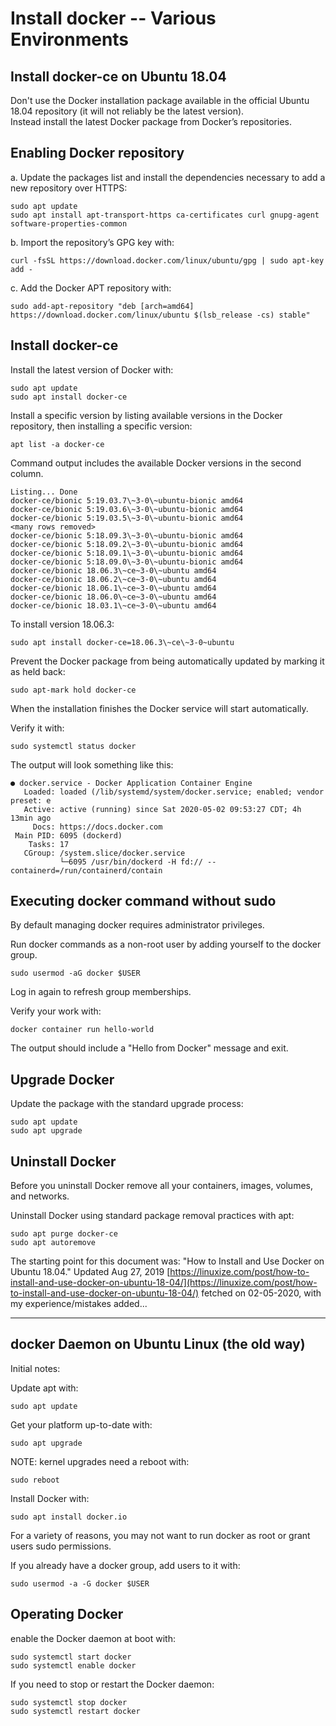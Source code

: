 # Install docker -- Various Environments  

## Install docker-ce on Ubuntu 18.04  

Don't use the Docker installation package available in the official Ubuntu 18.04 repository (it will not reliably be the latest version).  
Instead install the latest Docker package from Docker’s repositories.  

## Enabling Docker repository  

a. Update the packages list and install the dependencies necessary to add a new repository over HTTPS:  

```
sudo apt update  
sudo apt install apt-transport-https ca-certificates curl gnupg-agent software-properties-common  
```

b. Import the repository’s GPG key with:  

```
curl -fsSL https://download.docker.com/linux/ubuntu/gpg | sudo apt-key add -  
```

c. Add the Docker APT repository with:  

```
sudo add-apt-repository "deb [arch=amd64] https://download.docker.com/linux/ubuntu $(lsb_release -cs) stable"  
```

## Install docker-ce  

Install the latest version of Docker with:  

```
sudo apt update  
sudo apt install docker-ce  
```

Install a specific version by listing available versions in the Docker repository, then installing a specific version:

```
apt list -a docker-ce  
```

Command output includes the available Docker versions in the second column.  

```
Listing... Done  
docker-ce/bionic 5:19.03.7\~3-0\~ubuntu-bionic amd64  
docker-ce/bionic 5:19.03.6\~3-0\~ubuntu-bionic amd64  
docker-ce/bionic 5:19.03.5\~3-0\~ubuntu-bionic amd64  
<many rows removed>  
docker-ce/bionic 5:18.09.3\~3-0\~ubuntu-bionic amd64  
docker-ce/bionic 5:18.09.2\~3-0\~ubuntu-bionic amd64  
docker-ce/bionic 5:18.09.1\~3-0\~ubuntu-bionic amd64  
docker-ce/bionic 5:18.09.0\~3-0\~ubuntu-bionic amd64  
docker-ce/bionic 18.06.3\~ce~3-0\~ubuntu amd64  
docker-ce/bionic 18.06.2\~ce~3-0\~ubuntu amd64  
docker-ce/bionic 18.06.1\~ce~3-0\~ubuntu amd64
docker-ce/bionic 18.06.0\~ce~3-0\~ubuntu amd64
docker-ce/bionic 18.03.1\~ce~3-0\~ubuntu amd64
```

To install version 18.06.3:  

```
sudo apt install docker-ce=18.06.3\~ce\~3-0~ubuntu  
```

Prevent the Docker package from being automatically updated by marking it as held back:  

```
sudo apt-mark hold docker-ce  
```

When the installation finishes the Docker service will start automatically.  

Verify it with:  

```
sudo systemctl status docker  
```

The output will look something like this:

```
● docker.service - Docker Application Container Engine
   Loaded: loaded (/lib/systemd/system/docker.service; enabled; vendor preset: e
   Active: active (running) since Sat 2020-05-02 09:53:27 CDT; 4h 13min ago
     Docs: https://docs.docker.com
 Main PID: 6095 (dockerd)
    Tasks: 17
   CGroup: /system.slice/docker.service
           └─6095 /usr/bin/dockerd -H fd:// --containerd=/run/containerd/contain
```

## Executing docker command without sudo  

By default managing docker requires administrator privileges.  

Run docker commands as a non-root user by adding yourself to the docker group.  

```
sudo usermod -aG docker $USER  
```

Log in again to refresh group memberships.  

Verify your work with:  

```
docker container run hello-world  
```

The output should include a "Hello from Docker" message and exit.  

## Upgrade Docker  

Update the package with the standard upgrade process:  

```
sudo apt update  
sudo apt upgrade  
```

## Uninstall Docker

Before you uninstall Docker remove all your containers, images, volumes, and networks.  

Uninstall Docker using standard package removal practices with apt:  

```
sudo apt purge docker-ce  
sudo apt autoremove  
```

The starting point for this document was: "How to Install and Use Docker on Ubuntu 18.04." Updated Aug 27, 2019 [https://linuxize.com/post/how-to-install-and-use-docker-on-ubuntu-18-04/](https://linuxize.com/post/how-to-install-and-use-docker-on-ubuntu-18-04/) fetched on 02-05-2020, with my experience/mistakes added...  



-------------------------------------------- 
## docker Daemon on Ubuntu Linux (the old way)

Initial notes:   

Update apt with:  

```
sudo apt update
```
Get your platform up-to-date with:  

```
sudo apt upgrade
```
NOTE: kernel upgrades need a reboot with:  

```
sudo reboot
```
Install Docker with:  

```
sudo apt install docker.io
```
For a variety of reasons, you may not want to run docker as root or grant users sudo permissions.  

If you already have a docker group, add users to it with:  

```
sudo usermod -a -G docker $USER
```

## Operating Docker

enable the Docker daemon at boot with:  

```
sudo systemctl start docker
sudo systemctl enable docker
```

If you need to stop or restart the Docker daemon:  

``` 
sudo systemctl stop docker  
sudo systemctl restart docker
```
